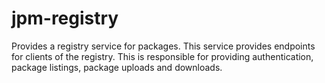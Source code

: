 # jpm-registry

Provides a registry service for packages. This service provides endpoints for
clients of the registry. This is responsible for providing authentication,
package listings, package uploads and downloads.